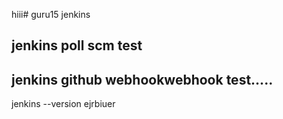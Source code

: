 
hiii# guru15
jenkins
## jenkins poll scm test
## jenkins github webhookwebhook test.....
jenkins --version
ejrbiuer
